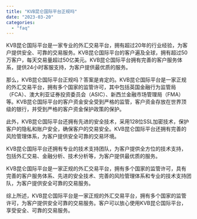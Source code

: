 ```yaml
---
title: "KVB昆仑国际平台正规吗"
date: "2023-03-20"
categories: 
  - "faq"
---
```


KVB昆仑国际平台是一家专业的外汇交易平台，拥有超过20年的行业经验，为客户提供安全、可靠的交易服务。KVB昆仑国际平台的客户遍及全球，拥有超过50万客户，每天交易量超过50亿美元。KVB昆仑国际平台拥有完善的客户服务体系，提供24小时客服支持，为客户提供最优质的服务。

那么，KVB昆仑国际平台正规吗？答案是肯定的。KVB昆仑国际平台是一家正规的外汇交易平台，拥有多个国家的监管许可，其中包括英国金融行为监管局（FCA）、澳大利亚证券投资委员会（ASIC）、新西兰金融市场管理局（FMA）等。KVB昆仑国际平台的客户资金安全受到严格的监管，客户资金存放在世界顶级的银行，并受到严格的客户资金保护政策的保护。

此外，KVB昆仑国际平台还拥有先进的安全技术，采用128位SSL加密技术，保护客户的隐私和账户安全，确保客户的交易安全。KVB昆仑国际平台还拥有完善的风险管理体系，为客户提供安全可靠的交易环境。

KVB昆仑国际平台还拥有专业的技术支持团队，为客户提供全方位的技术支持，包括外汇交易、金融分析、技术分析等，为客户提供最优质的服务。

KVB昆仑国际平台是一家正规的外汇交易平台，拥有多个国家的监管许可，具有完善的客户服务体系、先进的安全技术、完善的风险管理体系和专业的技术支持团队，为客户提供安全可靠的交易服务。

综上所述，KVB昆仑国际平台是一家正规的外汇交易平台，拥有多个国家的监管许可，为客户提供安全可靠的交易服务。客户可以放心使用KVB昆仑国际平台，享受安全、可靠的交易服务。
